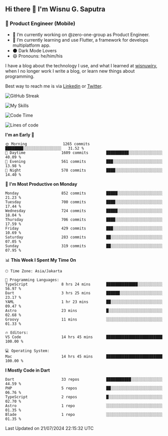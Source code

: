 ## Hi there 👋 I'm Wisnu G. Saputra

### :mobile_phone_off: Product Engineer (Mobile)

- 🔭 I’m currently working on @zero-one-group as Product Engineer.
- 🌱 I’m currently learning and use Flutter, a framework for develops multiplatform app.
- 🌑 Dark Mode Lovers
- 😄 Pronouns: he/him/his

I have a blog about the technology I use, and what I learned at [wisnuwiry](https://wisnuwiry.space/), when I no longer work I write a blog, or learn new things about programming.

Best way to reach me is via [Linkedin](https://www.linkedin.com/in/wisnu-saputra/) or [Twitter](https://twitter.com/wisnuwiry).

![GitHub Streak](https://streak-stats.demolab.com?user=wisnuwiry&theme=dark&hide_border=true)

![My Skills](https://skillicons.dev/icons?i=dart,flutter,kotlin,swift,go,js,css,neovim,git,linux&perline=5)

<!--START_SECTION:waka-->
![Code Time](http://img.shields.io/badge/Code%20Time-1%2C456%20hrs%2025%20mins-blue)

![Lines of code](https://img.shields.io/badge/From%20Hello%20World%20I%27ve%20Written-5.8%20million%20lines%20of%20code-blue)

**I'm an Early 🐤** 

```text
🌞 Morning                1265 commits        ████████░░░░░░░░░░░░░░░░░   31.52 % 
🌆 Daytime                1609 commits        ██████████░░░░░░░░░░░░░░░   40.09 % 
🌃 Evening                561 commits         ███░░░░░░░░░░░░░░░░░░░░░░   13.98 % 
🌙 Night                  578 commits         ████░░░░░░░░░░░░░░░░░░░░░   14.40 % 
```
📅 **I'm Most Productive on Monday** 

```text
Monday                   852 commits         █████░░░░░░░░░░░░░░░░░░░░   21.23 % 
Tuesday                  700 commits         ████░░░░░░░░░░░░░░░░░░░░░   17.44 % 
Wednesday                724 commits         █████░░░░░░░░░░░░░░░░░░░░   18.04 % 
Thursday                 706 commits         ████░░░░░░░░░░░░░░░░░░░░░   17.59 % 
Friday                   429 commits         ███░░░░░░░░░░░░░░░░░░░░░░   10.69 % 
Saturday                 283 commits         ██░░░░░░░░░░░░░░░░░░░░░░░   07.05 % 
Sunday                   319 commits         ██░░░░░░░░░░░░░░░░░░░░░░░   07.95 % 
```


📊 **This Week I Spent My Time On** 

```text
🕑︎ Time Zone: Asia/Jakarta

💬 Programming Languages: 
TypeScript               8 hrs 24 mins       ██████████████░░░░░░░░░░░   56.97 % 
Dart                     3 hrs 25 mins       ██████░░░░░░░░░░░░░░░░░░░   23.17 % 
YAML                     1 hr 23 mins        ██░░░░░░░░░░░░░░░░░░░░░░░   09.47 % 
Astro                    23 mins             █░░░░░░░░░░░░░░░░░░░░░░░░   02.68 % 
Groovy                   11 mins             ░░░░░░░░░░░░░░░░░░░░░░░░░   01.33 % 

🔥 Editors: 
VS Code                  14 hrs 45 mins      █████████████████████████   100.00 % 

💻 Operating System: 
Mac                      14 hrs 45 mins      █████████████████████████   100.00 % 
```

**I Mostly Code in Dart** 

```text
Dart                     33 repos            ███████████░░░░░░░░░░░░░░   44.59 % 
PHP                      5 repos             ██░░░░░░░░░░░░░░░░░░░░░░░   06.76 % 
TypeScript               2 repos             █░░░░░░░░░░░░░░░░░░░░░░░░   02.70 % 
Astro                    1 repo              ░░░░░░░░░░░░░░░░░░░░░░░░░   01.35 % 
Blade                    1 repo              ░░░░░░░░░░░░░░░░░░░░░░░░░   01.35 % 
```




 Last Updated on 21/07/2024 22:15:32 UTC
<!--END_SECTION:waka-->
